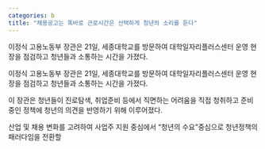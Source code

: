 ```yaml
---
categories: b
title: "채용공고는 똑바로 근로시간은 선택하게 청년의 소리를 듣다"
---
```



이정식 고용노동부 장관은 21일, 세종대학교를 방문하여 대학일자리플러스센터 운영 현장을 점검하고 청년들과 소통하는 시간을 가졌다.



이정식 고용노동부 장관은 21일, 세종대학교를 방문하여 대학일자리플러스센터 운영 현장을 점검하고 청년들과 소통하는 시간을 가졌다.

이 장관은 청년들이 진로탐색, 취업준비 등에서 직면하는 어려움을 직접 청취하고 준비 중인 정책에 청년의 의견을 반영하기 위해 이루어졌다.

산업 및 채용 변화를 고려하여 사업주 지원 중심에서 &ldquo;청년의 수요&rdquo;중심으로 청년정책의 패러다임을 전환할 